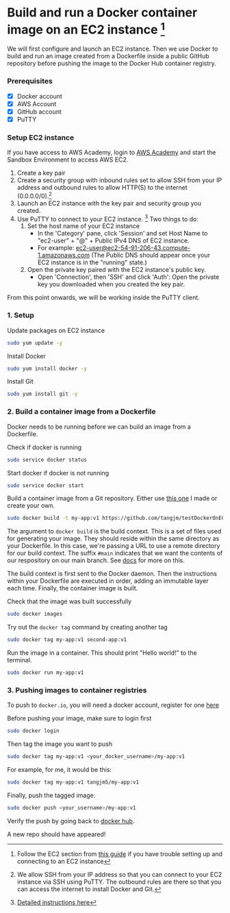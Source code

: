 # Build and run a Docker container image on an EC2 instance [^1]

We will first configure and launch an EC2 instance. Then we use Docker to build and run an image created from a Dockerfile inside a public GitHub repository before pushing the image to the Docker Hub container registry.
### Prerequisites

- [x] Docker account
- [x] AWS Account
- [x] GitHub account
- [x] PuTTY

### Setup EC2 instance

If you have access to AWS Academy, login to [AWS Academy](https://www.awsacademy.com/LMS_Login) and start the Sandbox Environment to access AWS EC2.

1. Create a key pair
2. Create a security group with inbound rules set to allow SSH from your IP address and outbound rules to allow HTTP(S) to the internet (0.0.0.0/0).[^2]
3. Launch an EC2 instance with the key pair and security group you created.
4. Use PuTTY to connect to your EC2 instance. [^3]
   Two things to do: 
    1. Set the host name of your EC2 instance
        - In the 'Category' pane, click 'Session' and set Host Name to "ec2-user" + "@" + Public IPv4 DNS of EC2 instance. 
        - For example: ec2-user@ec2-54-91-206-43.compute-1.amazonaws.com
        (The Public DNS should appear once your EC2 instance is in the "running" state.)
    1. Open the private key paired with the EC2 instance's public key. 
       - Open 'Connection', then 'SSH' and click 'Auth':
         Open the private key you downloaded when you created the key pair.

From this point onwards, we will be working inside the PuTTY client.

### 1. Setup

Update packages on EC2 instance

```bash
sudo yum update -y
```

Install Docker

```bash
sudo yum install docker -y
```

Install Git

```bash
sudo yum install git -y
```

### 2. Build a container image from a Dockerfile

Docker needs to be running before we can build an image from a Dockerfile.

Check if docker is running

```bash
sudo service docker status
```

Start docker if docker is not running

```bash
sudo service docker start
```

Build a container image from a Git repository. Either use [this one](https://github.com/tangjm/testDockerOnEC2#main) I made  or create your own.

```bash
sudo docker build -t my-app:v1 https://github.com/tangjm/testDockerOnEC2#main
```

The argument to `docker build` is the build context. This is a set of files used for generating your image. They should reside within the same directory as your Dockerfile. In this case, we're passing a URL to use a remote directory for our build context. The suffix `#main` indicates that we want the contents of our respository on our main branch. See [docs](https://docs.docker.com/engine/reference/commandline/build/#git-repositories) for more on this.

The build context is first sent to the Docker daemon. Then the instructions within your Dockerfile are executed in order, adding an immutable layer each time. Finally, the container image is built.

Check that the image was built successfully

```bash
sudo docker images
```

Try out the `docker tag` command by creating another tag

```bash
sudo docker tag my-app:v1 second-app:v1
```

Run the image in a container. This should print "Hello world!" to the terminal.

```bash
sudo docker run my-app:v1
```

### 3. Pushing images to container registries

To push to `docker.io`, you will need a docker account, register for one [here](https://hub.docker.com/)

Before pushing your image, make sure to login first
```bash
sudo docker login
```

Then tag the image you want to push

```bash
sudo docker tag my-app:v1 <your_docker_username>/my-app:v1
```

For example, for me, it would be this:

```bash
sudo docker tag my-app:v1 tangjm5/my-app:v1
```

Finally, push the tagged image:

```bash
sudo docker push <your_username>/my-app:v1
```

Verify the push by going back to [docker hub](https://hub.docker.com/).

A new repo should have appeared!

[^1]: Follow the EC2 section from [this guide](https://www.jenkins.io/doc/tutorials/tutorial-for-installing-jenkins-on-AWS/) if you have trouble setting up and connecting to an EC2 instance

[^2]: We allow SSH from your IP address so that you can connect to your EC2 instance via SSH using PuTTY. The outbound rules are there so that you can access the internet to install Docker and Git.

[^3]: [Detailed instructions here](https://www.jenkins.io/doc/tutorials/tutorial-for-installing-jenkins-on-AWS/#using-putty-to-connect-to-your-instance)
